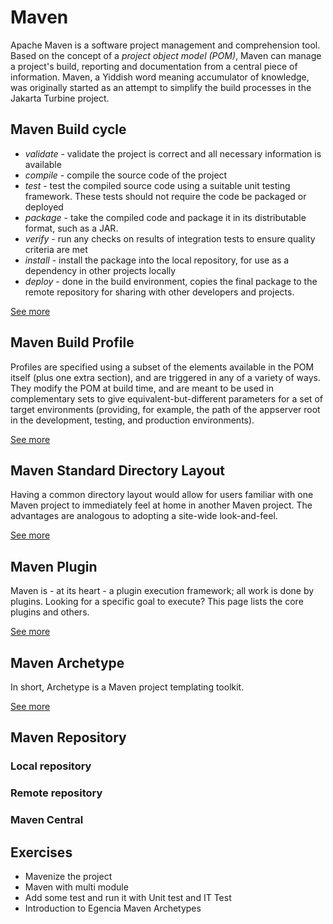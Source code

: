 # Maven

Apache Maven is a software project management and comprehension tool. 
Based on the concept of a *project object model (POM)*, Maven can manage a project's build, reporting and documentation from a central piece of information.
Maven, a Yiddish word meaning accumulator of knowledge, was originally started as an attempt to simplify the build processes in the Jakarta Turbine project. 


## Maven Build cycle

* _validate_ - validate the project is correct and all necessary information is available
* _compile_ - compile the source code of the project
* _test_ - test the compiled source code using a suitable unit testing framework. These tests should not require the code be packaged or deployed
* _package_ - take the compiled code and package it in its distributable format, such as a JAR.
* _verify_ - run any checks on results of integration tests to ensure quality criteria are met
* _install_ - install the package into the local repository, for use as a dependency in other projects locally
* _deploy_ - done in the build environment, copies the final package to the remote repository for sharing with other developers and projects.

[See more](https://maven.apache.org/guides/introduction/introduction-to-the-lifecycle.html)

## Maven Build Profile

Profiles are specified using a subset of the elements available in the POM itself (plus one extra section), and are triggered in any of a variety of ways. 
They modify the POM at build time, and are meant to be used in complementary sets to give equivalent-but-different parameters for a set of target environments (providing, for example, the path of the appserver root in the development, testing, and production environments). 

[See more](https://maven.apache.org/guides/introduction/introduction-to-profiles.html)

## Maven Standard Directory Layout

Having a common directory layout would allow for users familiar with one Maven project to immediately feel at home in another Maven project. 
The advantages are analogous to adopting a site-wide look-and-feel.

[See more](https://maven.apache.org/guides/introduction/introduction-to-the-standard-directory-layout.html)

## Maven Plugin

Maven is - at its heart - a plugin execution framework; all work is done by plugins. Looking for a specific goal to execute? This page lists the core plugins and others.

[See more](https://maven.apache.org/plugins/index.html)


## Maven Archetype

In short, Archetype is a Maven project templating toolkit.

[See more](https://maven.apache.org/archetype/index.html)

## Maven Repository

### Local repository
### Remote repository
### Maven Central

## Exercises 

* Mavenize the project
* Maven with multi module
* Add some test and run it with Unit test and IT Test
* Introduction to Egencia Maven Archetypes
